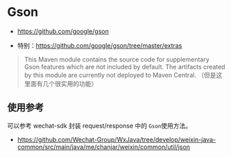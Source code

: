 # Gson

- <https://github.com/google/gson>

- 特别：<https://github.com/google/gson/tree/master/extras>
> This Maven module contains the source code for supplementary Gson features which are not included by default.
> The artifacts created by this module are currently not deployed to Maven Central.
> （但是这里面有几个很实用的功能）


## 使用参考
可以参考 wechat-sdk 封装 request/response 中的 `Gson`使用方法。
- <https://github.com/Wechat-Group/WxJava/tree/develop/weixin-java-common/src/main/java/me/chanjar/weixin/common/util/json>